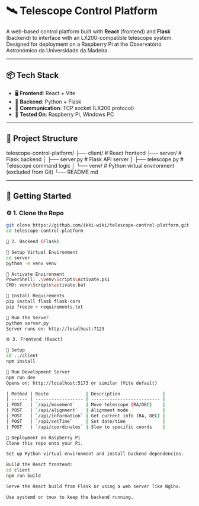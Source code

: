 # 🛰️ Telescope Control Platform

A web-based control platform built with **React** (frontend) and **Flask** (backend) to interface with an LX200-compatible telescope system. Designed for deployment on a Raspberry Pi at the Observatório Astronómico da Universidade da Madeira.

---

## 📦 Tech Stack

- 🖥️ **Frontend**: React + Vite
- 🧠 **Backend**: Python + Flask
- 🔌 **Communication**: TCP socket (LX200 protocol)
- 🧪 **Tested On**: Raspberry Pi, Windows PC

---

## 🧭 Project Structure

telescope-control-platform/
├── client/ # React frontend
├── server/ # Flask backend
│ ├── server.py # Flask API server
│ ├── telescope.py # Telescope command logic
│ └── venv/ # Python virtual environment (excluded from Git)
└── README.md

---

## 🚀 Getting Started

### ⚙️ 1. Clone the Repo

```bash
git clone https://github.com/ikki-wiki/telescope-control-platform.git
cd telescope-control-platform

🧠 2. Backend (Flask)

🔹 Setup Virtual Environment
cd server
python -m venv venv

🔹 Activate Environment
PowerShell: .\venv\Scripts\Activate.ps1
CMD: venv\Scripts\activate.bat

🔹 Install Requirements
pip install flask flask-cors
pip freeze > requirements.txt

🔹 Run the Server
python server.py
Server runs on: http://localhost:7123

🌐 3. Frontend (React)

🔹 Setup
cd ../client
npm install

🔹 Run Development Server
npm run dev
Opens on: http://localhost:5173 or similar (Vite default)

| Method | Route              | Description                |
| ------ | ------------------ | -------------------------- |
| POST   | `/api/movement`    | Move telescope (RA/DEC)    |
| POST   | `/api/alignment`   | Alignment mode             |
| POST   | `/api/information` | Get current info (RA, DEC) |
| POST   | `/api/setTime`     | Set date/time              |
| POST   | `/api/coordinates` | Slew to specific coords    |

💾 Deployment on Raspberry Pi
Clone this repo onto your Pi.

Set up Python virtual environment and install backend dependencies.

Build the React frontend:
cd client
npm run build

Serve the React build from Flask or using a web server like Nginx.

Use systemd or tmux to keep the backend running.

